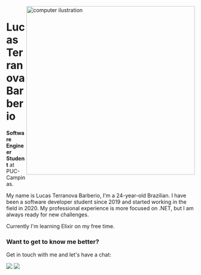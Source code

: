 <img src="https://raw.githubusercontent.com/MicaelliMedeiros/micaellimedeiros/master/image/computer-illustration.png" min-width="450px" max-width="450px" width="450px" align="right" alt="computer ilustration">

# Lucas Terranova Barberio

**Software Engineer Student** at PUC-Campinas.

My name is Lucas Terranova Barberio, I'm a 24-year-old Brazilian. I have been a software developer student since 2019 and started working in the field in 2020. My professional experience is more focused on .NET, but I am always ready for new challenges.

Currently I'm learning Elixir on my free time.

### **Want to get to know me better?**

Get in touch with me and let's have a chat:

<p align="left">
  <a href="https://www.linkedin.com/in/lucasterrab" alt="Linkedin">
  <img src="https://img.shields.io/badge/-Linkedin-0e76a8?style=for-the-badge&logo=linkedin&logoColor=white&link=https://www.linkedin.com/in/lucasterrab" /></a>

  <a href="mailto:lucas.terranovab@gmail.com" alt="Gmail">
  <img src="https://img.shields.io/badge/-lucas.terranovab@gmail.com-ce2d28?style=for-the-badge&logo=gmail&logoColor=white&link=mailto:lucas.terranovab@gmail.com"/></a>
</p>  
